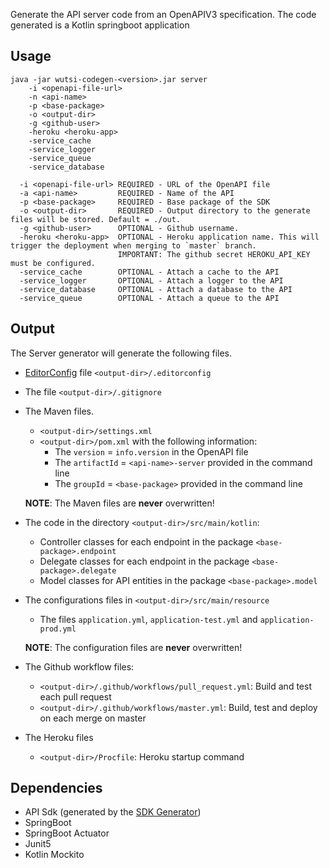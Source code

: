 Generate the API server code from an OpenAPIV3 specification.
The code generated is a Kotlin springboot application

## Usage
```
java -jar wutsi-codegen-<version>.jar server
    -i <openapi-file-url>
    -n <api-name>
    -p <base-package>
    -o <output-dir>
    -g <github-user>
    -heroku <heroku-app>
    -service_cache
    -service_logger
    -service_queue
    -service_database

  -i <openapi-file-url> REQUIRED - URL of the OpenAPI file
  -a <api-name>         REQUIRED - Name of the API
  -p <base-package>     REQUIRED - Base package of the SDK
  -o <output-dir>       REQUIRED - Output directory to the generate files will be stored. Default = ./out.
  -g <github-user>      OPTIONAL - Github username.
  -heroku <heroku-app>  OPTIONAL - Heroku application name. This will trigger the deployment when merging to `master` branch.
                        IMPORTANT: The github secret HEROKU_API_KEY must be configured.
  -service_cache        OPTIONAL - Attach a cache to the API
  -service_logger       OPTIONAL - Attach a logger to the API
  -service_database     OPTIONAL - Attach a database to the API
  -service_queue        OPTIONAL - Attach a queue to the API
```

## Output
The Server generator will generate the following files.
- [EditorConfig](https://editorconfig.org/) file `<output-dir>/.editorconfig`

- The file `<output-dir>/.gitignore`

- The Maven files.
  - `<output-dir>/settings.xml`
  - `<output-dir>/pom.xml` with the following information:
    - The `version` = `info.version` in the OpenAPI file
    - The `artifactId` = `<api-name>-server` provided in the command line
    - The `groupId` = `<base-package>` provided in the command line

  **NOTE**: The Maven files are **never** overwritten!

- The code in the directory `<output-dir>/src/main/kotlin`:
  - Controller classes for each endpoint in the package `<base-package>.endpoint`
  - Delegate classes for each endpoint in the package `<base-package>.delegate`
  - Model classes for API entities in the package `<base-package>.model`

- The configurations files in `<output-dir>/src/main/resource`
  - The files `application.yml`, `application-test.yml` and `application-prod.yml`

  **NOTE**: The configuration files are **never** overwritten!

- The Github workflow files:
  - `<output-dir>/.github/workflows/pull_request.yml`: Build and test each pull request
  - `<output-dir>/.github/workflows/master.yml`: Build, test and deploy on each merge on master

- The Heroku files
  - `<output-dir>/Procfile`: Heroku startup command

## Dependencies
- API Sdk (generated by the [SDK Generator](SDK.md))
- SpringBoot
- SpringBoot Actuator
- Junit5
- Kotlin Mockito

